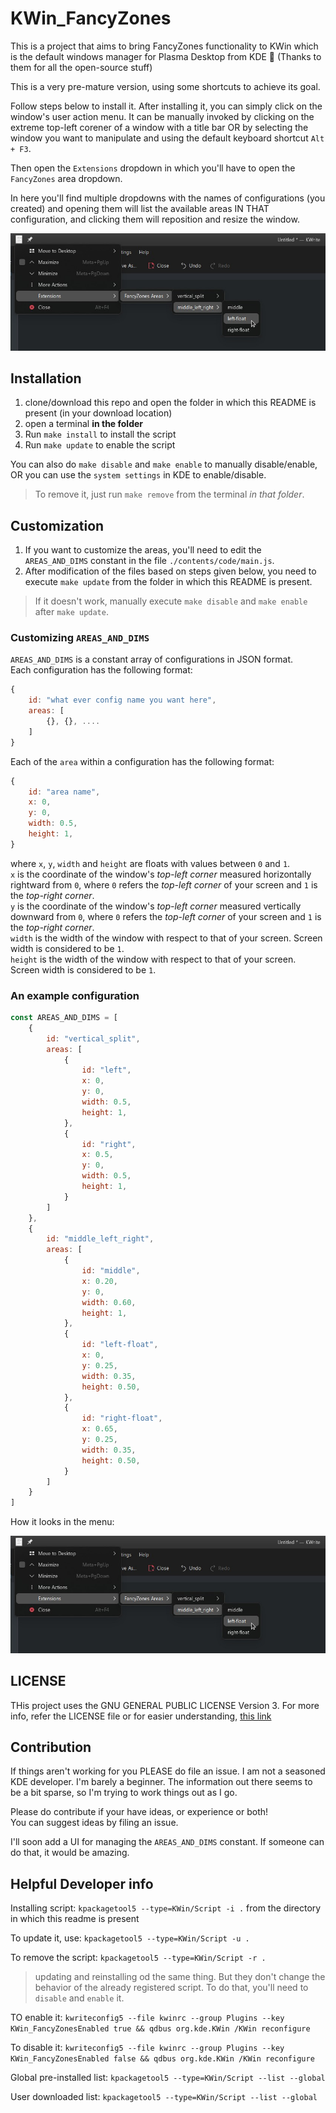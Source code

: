 # KWin_FancyZones

This is a project that aims to bring FancyZones functionality to KWin which is the default windows manager for Plasma Desktop from KDE 💖 (Thanks to them for all the open-source stuff)

This is a very pre-mature version, using some shortcuts to achieve its goal.

Follow steps below to install it. After installing it, you can simply click on the window's user action menu. It can be manually invoked by clicking on the extreme top-left corener of a window with a title bar OR by selecting the window you want to manipulate and using the default keyboard shortcut `Alt + F3`.

Then open the `Extensions` dropdown in which you'll have to open the `FancyZones` area dropdown.

In here you'll find multiple dropdowns with the names of configurations (you created) and opening them will list the available areas IN THAT configuration, and clicking them will reposition and resize the window.

![KWin FancyZones in action](KWin_FancyZones_in_action.jpg)

## Installation

1. clone/download this repo and open the folder in which this README is present (in your download location)
2. open a terminal **in the folder**
3. Run `make install` to install the script
4. Run `make update` to enable the script

You can also do `make disable` and `make enable` to manually disable/enable, OR you can use the `system settings` in KDE to enable/disable.

> To remove it, just run `make remove` from the terminal *in that folder*.

## Customization

1. If you want to customize the areas, you'll need to edit the `AREAS_AND_DIMS` constant in the file `./contents/code/main.js`.
2. After modification of the files based on steps given below, you need to execute `make update` from the folder in which this README is present.

> If it doesn't work, manually execute `make disable` and `make enable` after `make update`.

### Customizing `AREAS_AND_DIMS`

`AREAS_AND_DIMS` is a constant array of configurations in JSON format.  
Each configuration has the following format:

```js
{
	id: "what ever config name you want here",
	areas: [
		{}, {}, ....
	]
}
```

Each of the `area` within a configuration has the following format:

```js
{
	id: "area name",
	x: 0,
	y: 0,
	width: 0.5,
	height: 1,
}
```

where `x`, `y`, `width` and `height` are floats with values between `0` and `1`.  
`x` is the coordinate of the window's *top-left corner* measured horizontally rightward from `0`, where `0` refers the *top-left corner* of your screen and `1` is the *top-right corner*.  
`y` is the coordinate of the window's *top-left corner* measured vertically downward from `0`, where `0` refers the *top-left corner* of your screen and `1` is the *top-right corner*.  
`width` is the width of the window with respect to that of your screen. Screen width is considered to be `1`.   
`height` is the width of the window with respect to that of your screen. Screen width is considered to be `1`.   

### An example configuration

```js
const AREAS_AND_DIMS = [
	{
		id: "vertical_split",
		areas: [
			{
				id: "left",
				x: 0,
				y: 0,
				width: 0.5,
				height: 1,
			},
			{
				id: "right",
				x: 0.5,
				y: 0,
				width: 0.5,
				height: 1,
			}
		]
	},
	{
		id: "middle_left_right",
		areas: [
			{
				id: "middle",
				x: 0.20,
				y: 0,
				width: 0.60,
				height: 1,
			},
			{
				id: "left-float",
				x: 0,
				y: 0.25,
				width: 0.35,
				height: 0.50,
			},
			{
				id: "right-float",
				x: 0.65,
				y: 0.25,
				width: 0.35,
				height: 0.50,
			}
		]
	}
]
```

How it looks in the menu:

![KWin FancyZones in action](KWin_FancyZones_in_action.jpg)

## LICENSE

THis project uses the GNU GENERAL PUBLIC LICENSE Version 3. For more info, refer the LICENSE file or for easier understanding, [this link](https://choosealicense.com/licenses/gpl-3.0/#)

## Contribution

If things aren't working for you PLEASE do file an issue. I am not a seasoned KDE developer. I'm barely a beginner. The information out there seems to be a bit sparse, so I'm trying to work things out as I go.

Please do contribute if your have ideas, or experience or both!  
You can suggest ideas by filing an issue.

I'll soon add a UI for managing the `AREAS_AND_DIMS` constant. If someone can do that, it would be amazing.


## Helpful Developer info

Installing script:
`kpackagetool5 --type=KWin/Script -i .` from the directory in which this readme is present

To update it, use: `kpackagetool5 --type=KWin/Script -u .`

To remove the script:
`kpackagetool5 --type=KWin/Script -r .`

> updating and reinstalling od the same thing. But they don't change the behavior of the already registered script. To do that, you'll need to `disable` and `enable` it.

TO enable it: `kwriteconfig5 --file kwinrc --group Plugins --key KWin_FancyZonesEnabled true && qdbus org.kde.KWin /KWin reconfigure`

To disable it: `kwriteconfig5 --file kwinrc --group Plugins --key KWin_FancyZonesEnabled false && qdbus org.kde.KWin /KWin reconfigure`

Global pre-installed list:
`kpackagetool5 --type=KWin/Script --list --global`

User downloaded list:
`kpackagetool5 --type=KWin/Script --list --global`


